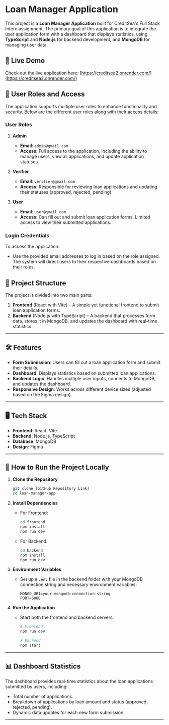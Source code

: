 # Loan Manager Application

This project is a **Loan Manager Application** built for CreditSea's Full Stack Intern assignment. The primary goal of this application is to integrate the user application form with a dashboard that displays statistics, using **TypeScript** and **Node.js** for backend development, and **MongoDB** for managing user data.

## 🚀 Live Demo

Check out the live application here: [https://creditsea2.onrender.com/](https://creditsea2.onrender.com/)

## 👤 User Roles and Access

The application supports multiple user roles to enhance functionality and security. Below are the different user roles along with their access details:

### **User Roles**

1. **Admin**
   - **Email**: `admin@gmail.com`
   - **Access**: Full access to the application, including the ability to manage users, view all applications, and update application statuses.



2. **Verifier**
   - **Email**: `verifier@gmail.com`
   - **Access**: Responsible for reviewing loan applications and updating their statuses (approved, rejected, pending).
3. **User**
   - **Email**: `user@gmail.com`
   - **Access**: Can fill out and submit loan application forms. Limited access to view their submitted applications.

### **Login Credentials**

To access the application:
- Use the provided email addresses to log in based on the role assigned. The system will direct users to their respective dashboards based on their roles.


## 📂 Project Structure

The project is divided into two main parts:
1. **Frontend** (React with Vite) – A simple yet functional frontend to submit loan application forms.
2. **Backend** (Node.js with TypeScript) – A backend that processes form data, stores it in MongoDB, and updates the dashboard with real-time statistics.

---

## 🛠️ Features

- **Form Submission**: Users can fill out a loan application form and submit their details.
- **Dashboard**: Displays statistics based on submitted loan applications.
- **Backend Logic**: Handles multiple user inputs, connects to MongoDB, and updates the dashboard.
- **Responsive Design**: Works across different device sizes (adjusted based on the Figma design).
  
---

## 🖥️ Tech Stack

- **Frontend**: React, Vite
- **Backend**: Node.js, TypeScript
- **Database**: MongoDB
- **Design**: Figma

---

## 📁 How to Run the Project Locally

1. **Clone the Repository**
   ```bash
   git clone [GitHub Repository Link]
   cd loan-manager-app
2. **Install Dependencies**
   - For Frontend:
     ```bash
     cd frontend
     npm install
     npm run dev
     ```
   - For Backend:
     ```bash
     cd backend
     npm install
     npm run dev
     ```

3. **Environment Variables**
   - Set up a `.env` file in the backend folder with your MongoDB connection string and necessary environment variables:
     ```env
     MONGO_URI=your-mongodb-connection-string
     PORT=5000
     ```

4. **Run the Application**
   - Start both the frontend and backend servers:
     ```bash
     # Frontend
     npm run dev

     # Backend
     npm start
     ```

---

## 📊 Dashboard Statistics

The dashboard provides real-time statistics about the loan applications submitted by users, including:
- Total number of applications.
- Breakdown of applications by loan amount and status (approved, rejected, pending).
- Dynamic data updates for each new form submission.



---




